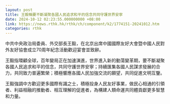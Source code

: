 ```yaml
---
layout: post
title: 王毅稱要不斷凝聚各國人民追求和平的信念共同守護世界安寧
date: 2024-10-12 02:23:55.000000000 +08:00
link: https://news.rthk.hk/rthk/ch/component/k2/1774151-20241012.htm
categories: rthk
---
```


中共中央政治局委員、外交部長王毅，在北京出席中國國際友好大會暨中國人民對外友好協會成立70周年紀念活動歡迎宴會並致辭。

王毅指環顧全球，百年變局正在加速演進，世界進入新的動蕩變革期，要不斷凝聚各國人民追求和平的信念，共同守護世界安寧；持續匯集各國人民謀求發展的合力，共同致力普遍繁榮；積極響應各國人民加強交流的願望，共同促進文明互鑒。

王毅強調中方歡迎更多國際有識之士，積極投身人民友好事業，做民心相通的引領者、利益相融的推動者、相互理解的促進者，為構建人類命運共同體貢獻更多智慧和力量。
